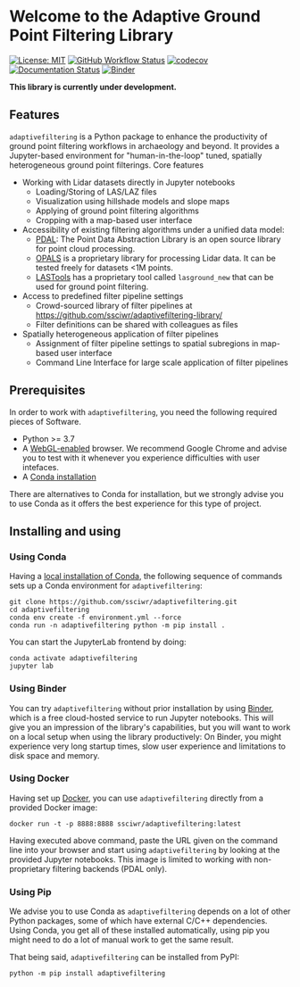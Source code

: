 # Welcome to the Adaptive Ground Point Filtering Library

[![License: MIT](https://img.shields.io/badge/License-MIT-yellow.svg)](https://opensource.org/licenses/MIT)
[![GitHub Workflow Status](https://img.shields.io/github/workflow/status/ssciwr/adaptivefiltering/CI)](https://github.com/ssciwr/adaptivefiltering/actions?query=workflow%3ACI)
[![codecov](https://codecov.io/gh/ssciwr/adaptivefiltering/branch/main/graph/badge.svg?token=ONIG38R74Y)](https://codecov.io/gh/ssciwr/adaptivefiltering)
[![Documentation Status](https://readthedocs.org/projects/adaptivefiltering/badge/)](https://adaptivefiltering.readthedocs.io/)
[![Binder](https://mybinder.org/badge_logo.svg)](https://mybinder.org/v2/gh/ssciwr/adaptivefiltering/main)

**This library is currently under development.**

## Features

`adaptivefiltering` is a Python package to enhance the productivity of ground point filtering workflows in archaeology and beyond.
It provides a Jupyter-based environment for "human-in-the-loop" tuned, spatially heterogeneous ground point filterings.
Core features

* Working with Lidar datasets directly in Jupyter notebooks
  * Loading/Storing of LAS/LAZ files
  * Visualization using hillshade models and slope maps
  * Applying of ground point filtering algorithms
  * Cropping with a map-based user interface
* Accessibility of existing filtering algorithms under a unified data model:
  * [PDAL](https://pdal.io/): The Point Data Abstraction Library is an open source library for point cloud processing.
  * [OPALS](https://opals.geo.tuwien.ac.at/html/stable/index.html) is a proprietary library for processing Lidar data. It can be tested freely for datasets <1M points.
  * [LASTools](https://rapidlasso.com/) has a proprietary tool called `lasground_new` that can be used for ground point filtering.
* Access to predefined filter pipeline settings
  * Crowd-sourced library of filter pipelines at https://github.com/ssciwr/adaptivefiltering-library/
  * Filter definitions can be shared with colleagues as files
* Spatially heterogeneous application of filter pipelines
  * Assignment of filter pipeline settings to spatial subregions in map-based user interface
  * Command Line Interface for large scale application of filter pipelines

## Prerequisites

In order to work with `adaptivefiltering`, you need the following required pieces of Software.

* Python >= 3.7
* A [WebGL-enabled](https://get.webgl.org/) browser. We recommend Google Chrome and advise you to test with it whenever you experience difficulties with user intefaces.
* A [Conda installation](https://conda.io/projects/conda/en/latest/user-guide/install/index.html)

There are alternatives to Conda for installation, but we strongly advise you to use Conda as it offers the best experience for this type of project.

## Installing and using

### Using Conda

Having a [local installation of Conda](https://conda.io/projects/conda/en/latest/user-guide/install/index.html), the following sequence of commands sets up a Conda environment for `adaptivefiltering`:

```
git clone https://github.com/ssciwr/adaptivefiltering.git
cd adaptivefiltering
conda env create -f environment.yml --force
conda run -n adaptivefiltering python -m pip install .
```

You can start the JupyterLab frontend by doing:

```
conda activate adaptivefiltering
jupyter lab
```

### Using Binder

You can try `adaptivefiltering` without prior installation by using [Binder](https://mybinder.org/v2/gh/ssciwr/adaptivefiltering/main), which is a free cloud-hosted service to run Jupyter notebooks. This will give you an impression of the library's capabilities, but you will want to work on a local setup when using the library productively: On Binder, you might experience very long startup times, slow user experience and limitations to disk space and memory.

### Using Docker

Having set up [Docker](https://docs.docker.com/get-docker/), you can use `adaptivefiltering` directly from a provided Docker image:

```
docker run -t -p 8888:8888 ssciwr/adaptivefiltering:latest
```

Having executed above command, paste the URL given on the command line into your browser and start using `adaptivefiltering` by looking at the provided Jupyter notebooks.
This image is limited to working with non-proprietary filtering backends (PDAL only).

### Using Pip

We advise you to use Conda as `adaptivefiltering` depends on a lot of other Python packages, some of which have external C/C++ dependencies. Using Conda, you get all of these installed automatically, using pip you might need to do a lot of manual work to get the same result.

That being said, `adaptivefiltering` can be installed from PyPI:

```
python -m pip install adaptivefiltering
```
